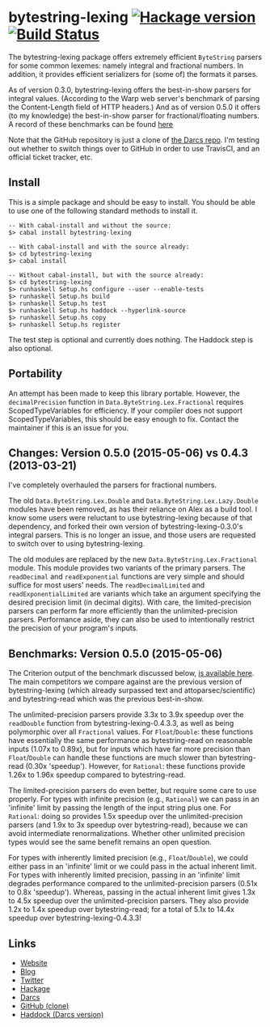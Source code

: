 # bytestring-lexing [![Hackage version](https://img.shields.io/hackage/v/bytestring-lexing.svg?style=flat)](https://hackage.haskell.org/package/bytestring-lexing) [![Build Status](https://img.shields.io/travis/haskell/bytestring-lexing.svg?style=flat)](https://travis-ci.org/haskell/bytestring-lexing)

The bytestring-lexing package offers extremely efficient `ByteString`
parsers for some common lexemes: namely integral and fractional
numbers. In addition, it provides efficient serializers for (some
of) the formats it parses.

As of version 0.3.0, bytestring-lexing offers the best-in-show
parsers for integral values. (According to the Warp web server's
benchmark of parsing the Content-Length field of HTTP headers.) And
as of version 0.5.0 it offers (to my knowledge) the best-in-show
parser for fractional/floating numbers. A record of these benchmarks
can be found
[here](http://code.haskell.org/~wren/bytestring-lexing/bench/html)

Note that the GitHub repository is just a clone of [the Darcs
repo](http://code.haskell.org/~wren/bytestring-lexing/). I'm testing
out whether to switch things over to GitHub in order to use TravisCI,
and an official ticket tracker, etc.


## Install

This is a simple package and should be easy to install. You should
be able to use one of the following standard methods to install it.

    -- With cabal-install and without the source:
    $> cabal install bytestring-lexing
    
    -- With cabal-install and with the source already:
    $> cd bytestring-lexing
    $> cabal install
    
    -- Without cabal-install, but with the source already:
    $> cd bytestring-lexing
    $> runhaskell Setup.hs configure --user --enable-tests
    $> runhaskell Setup.hs build
    $> runhaskell Setup.hs test
    $> runhaskell Setup.hs haddock --hyperlink-source
    $> runhaskell Setup.hs copy
    $> runhaskell Setup.hs register

The test step is optional and currently does nothing. The Haddock
step is also optional.


## Portability

An attempt has been made to keep this library portable. However,
the `decimalPrecision` function in `Data.ByteString.Lex.Fractional`
requires ScopedTypeVariables for efficiency. If your compiler does
not support ScopedTypeVariables, this should be easy enough to fix.
Contact the maintainer if this is an issue for you.


## Changes: Version 0.5.0 (2015-05-06) vs 0.4.3 (2013-03-21)

I've completely overhauled the parsers for fractional numbers.

The old `Data.ByteString.Lex.Double` and `Data.ByteString.Lex.Lazy.Double`
modules have been removed, as has their reliance on Alex as a build
tool. I know some users were reluctant to use bytestring-lexing
because of that dependency, and forked their own version of
bytestring-lexing-0.3.0's integral parsers. This is no longer an
issue, and those users are requested to switch over to using
bytestring-lexing.

The old modules are replaced by the new `Data.ByteString.Lex.Fractional`
module. This module provides two variants of the primary parsers.
The `readDecimal` and `readExponential` functions are very simple
and should suffice for most users' needs. The `readDecimalLimited`
and `readExponentialLimited` are variants which take an argument
specifying the desired precision limit (in decimal digits). With
care, the limited-precision parsers can perform far more efficiently
than the unlimited-precision parsers. Performance aside, they can
also be used to intentionally restrict the precision of your program's
inputs.


## Benchmarks: Version 0.5.0 (2015-05-06)

The Criterion output of the benchmark discussed below, [is available
here](http://code.haskell.org/~wren/bytestring-lexing/bench/html/readExponential-0.5.0_ereshkigal.html).
The main competitors we compare against are the previous version
of bytestring-lexing (which already surpassed text and
attoparsec/scientific) and bytestring-read which was the previous
best-in-show.

The unlimited-precision parsers provide 3.3x to 3.9x speedup over
the `readDouble` function from bytestring-lexing-0.4.3.3, as well
as being polymorphic over all `Fractional` values. For `Float`/`Double`:
these functions have essentially the same performance as bytestring-read
on reasonable inputs (1.07x to 0.89x), but for inputs which have
far more precision than `Float`/`Double` can handle these functions
are much slower than bytestring-read (0.30x 'speedup'). However,
for `Rational`: these functions provide 1.26x to 1.96x speedup
compared to bytestring-read.

The limited-precision parsers do even better, but require some care
to use properly. For types with infinite precision (e.g., `Rational`)
we can pass in an 'infinite' limit by passing the length of the
input string plus one. For `Rational`: doing so provides 1.5x speedup
over the unlimited-precision parsers (and 1.9x to 3x speedup over
bytestring-read), because we can avoid intermediate renormalizations.
Whether other unlimited precision types would see the same benefit
remains an open question.

For types with inherently limited precision (e.g., `Float`/`Double`),
we could either pass in an 'infinite' limit or we could pass in the
actual inherent limit. For types with inherently limited precision,
passing in an 'infinite' limit degrades performance compared to the
unlimited-precision parsers (0.51x to 0.8x 'speedup'). Whereas,
passing in the actual inherent limit gives 1.3x to 4.5x speedup
over the unlimited-precision parsers. They also provide 1.2x to
1.4x speedup over bytestring-read; for a total of 5.1x to 14.4x
speedup over bytestring-lexing-0.4.3.3!


## Links

* [Website](http://cl.indiana.edu/~wren/)
* [Blog](http://winterkoninkje.dreamwidth.org/)
* [Twitter](https://twitter.com/wrengr)
* [Hackage](http://hackage.haskell.org/package/bytestring-lexing)
* [Darcs](http://code.haskell.org/~wren/bytestring-lexing)
* [GitHub (clone)](https://github.com/wrengr/bytestring-lexing)
* [Haddock (Darcs version)
    ](http://code.haskell.org/~wren/bytestring-lexing/dist/doc/html/bytestring-lexing)
